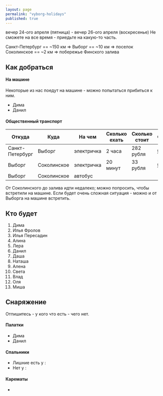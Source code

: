 ```yaml
---
layout: page
permalink: "vyborg-holidays"
published: true
---
```


вечер 24-ого апреля (пятница) - вечер 26-ого апреля (воскресенье)
Не сможете на все время - приедьте на какую-то часть.

Санкт-Петербург == ~150 км => Выборг == ~10 км => поселок Соколинское == ~2 км => побережье Финского залива

## Как добраться

#### На машине

Некоторые из нас поедут на машине - можно попытаться прибиться к ним.

 * Дима
 * Данил
    
#### Общественный транспорт  

| Откуда | Куда | На чем | Сколько ехать | Сколько стоит | Ссылка |
|---|---|---|---|---|---|
| Санкт-Петербург | Выборг | электричка | 2 часа | 282 рубля | [tutu](http://www.tutu.ru/spb/rasp.php?st1=20600&st2=42905) |
| Выборг | Соколинское | электричка | 20 минут | 33 рубля | [tutu](http://www.tutu.ru/spb/rasp.php?st1=42905&st2=45905) |
| Выборг | Соколинское | автобус | | | |

От Соколинского до залива идти недалеко; можно попросить, чтобы встретили на машине.
Если будет очень сложная ситуация - можно и от Выборга на машине встретить.

## Кто будет
 1. Дима
 2. Илья Фролов
 3. Илья Пересадин
 4. Алина
 5. Лера
 6. Данил
 7. Даша
 8. Наташа
 9. Алена
 10. Света
 11. Влад
 12. Оля
 13. Миша

  
## Снаряжение

Отпишитесь - у кого что есть - чего нет.

#### Палатки
  - Дима
  - Данил
  
#### Спальники
  - Лишние есть у :
  - Нет у :
  
#### Карематы
  - 